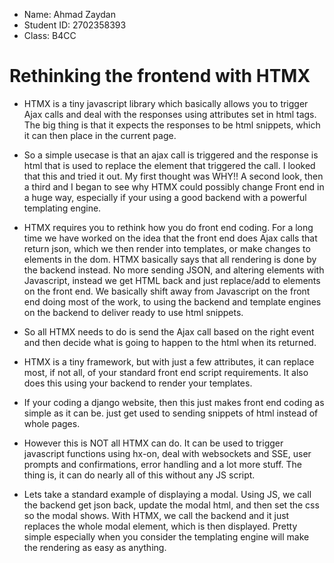 - Name: Ahmad Zaydan
- Student ID: 2702358393
- Class: B4CC

# Rethinking the frontend with HTMX

- HTMX is a tiny javascript library which basically allows you to trigger Ajax calls and deal with the responses using attributes set in html tags. The big thing is that it expects the responses to be html snippets, which it can then place in the current page.

- So a simple usecase is that an ajax call is triggered and the response is html that is used to replace the element that triggered the call. I looked that this and tried it out. My first thought was WHY!! A second look, then a third and I began to see why HTMX could possibly change Front end in a huge way, especially if your using a good backend with a powerful templating engine.

- HTMX requires you to rethink how you do front end coding. For a long time we have worked on the idea that the front end does Ajax calls that return json, which we then render into templates, or make changes to elements in the dom. HTMX basically says that all rendering is done by the backend instead. No more sending JSON, and altering elements with Javascript, instead we get HTML back and just replace/add to elements on the front end. We basically shift away from Javascript on the front end doing most of the work, to using the backend and template engines on the backend to deliver ready to use html snippets.

- So all HTMX needs to do is send the Ajax call based on the right event and then decide what is going to happen to the html when its returned.

- HTMX is a tiny framework, but with just a few attributes, it can replace most, if not all, of your standard front end script requirements. It also does this using your backend to render your templates.

- If your coding a django website, then this just makes front end coding as simple as it can be. just get used to sending snippets of html instead of whole pages.

- However this is NOT all HTMX can do. It can be used to trigger javascript functions using hx-on, deal with websockets and SSE, user prompts and confirmations, error handling and a lot more stuff. The thing is, it can do nearly all of this without any JS script.

- Lets take a standard example of displaying a modal. Using JS, we call the backend get json back, update the modal html, and then set the css so the modal shows. With HTMX, we call the backend and it just replaces the whole modal element, which is then displayed. Pretty simple especially when you consider the templating engine will make the rendering as easy as anything.
